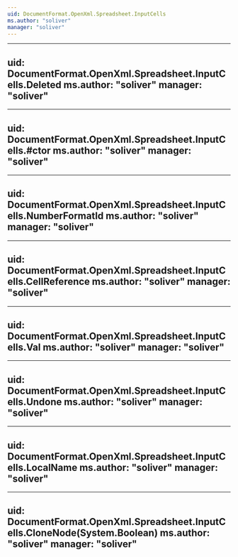 ```yaml
---
uid: DocumentFormat.OpenXml.Spreadsheet.InputCells
ms.author: "soliver"
manager: "soliver"
---
```


---
uid: DocumentFormat.OpenXml.Spreadsheet.InputCells.Deleted
ms.author: "soliver"
manager: "soliver"
---

---
uid: DocumentFormat.OpenXml.Spreadsheet.InputCells.#ctor
ms.author: "soliver"
manager: "soliver"
---

---
uid: DocumentFormat.OpenXml.Spreadsheet.InputCells.NumberFormatId
ms.author: "soliver"
manager: "soliver"
---

---
uid: DocumentFormat.OpenXml.Spreadsheet.InputCells.CellReference
ms.author: "soliver"
manager: "soliver"
---

---
uid: DocumentFormat.OpenXml.Spreadsheet.InputCells.Val
ms.author: "soliver"
manager: "soliver"
---

---
uid: DocumentFormat.OpenXml.Spreadsheet.InputCells.Undone
ms.author: "soliver"
manager: "soliver"
---

---
uid: DocumentFormat.OpenXml.Spreadsheet.InputCells.LocalName
ms.author: "soliver"
manager: "soliver"
---

---
uid: DocumentFormat.OpenXml.Spreadsheet.InputCells.CloneNode(System.Boolean)
ms.author: "soliver"
manager: "soliver"
---

